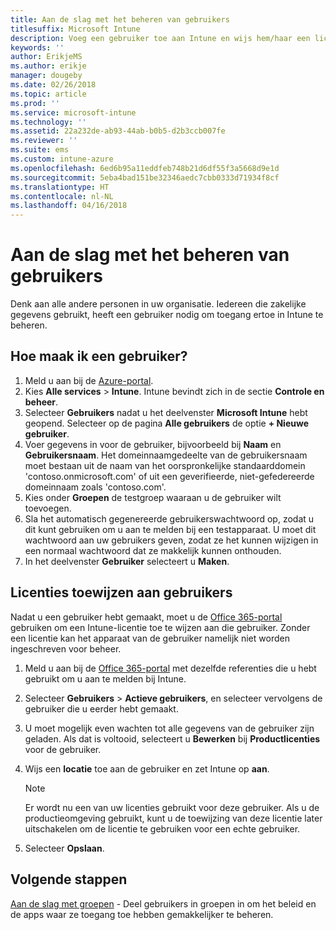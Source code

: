 ```yaml
---
title: Aan de slag met het beheren van gebruikers
titlesuffix: Microsoft Intune
description: Voeg een gebruiker toe aan Intune en wijs hem/haar een licentie toe zodat hij/zij op mobiele apparaten toegang heeft tot bedrijfsresources.
keywords: ''
author: ErikjeMS
ms.author: erikje
manager: dougeby
ms.date: 02/26/2018
ms.topic: article
ms.prod: ''
ms.service: microsoft-intune
ms.technology: ''
ms.assetid: 22a232de-ab93-44ab-b0b5-d2b3ccb007fe
ms.reviewer: ''
ms.suite: ems
ms.custom: intune-azure
ms.openlocfilehash: 6ed6b95a11eddfeb748b21d6df55f3a5668d9e1d
ms.sourcegitcommit: 5eba4bad151be32346aedc7cbb0333d71934f8cf
ms.translationtype: HT
ms.contentlocale: nl-NL
ms.lasthandoff: 04/16/2018
---
```

# <a name="get-started-managing-users"></a>Aan de slag met het beheren van gebruikers

Denk aan alle andere personen in uw organisatie. Iedereen die zakelijke gegevens gebruikt, heeft een gebruiker nodig om toegang ertoe in Intune te beheren.

## <a name="how-do-i-create-a-user"></a>Hoe maak ik een gebruiker?

1. Meld u aan bij de [Azure-portal](https://portal.azure.com).
2. Kies **Alle services** > **Intune**. Intune bevindt zich in de sectie **Controle en beheer**.
3. Selecteer **Gebruikers** nadat u het deelvenster **Microsoft Intune** hebt geopend. Selecteer op de pagina **Alle gebruikers** de optie **+ Nieuwe gebruiker**.
4. Voer gegevens in voor de gebruiker, bijvoorbeeld bij **Naam** en **Gebruikersnaam**. Het domeinnaamgedeelte van de gebruikersnaam moet bestaan uit de naam van het oorspronkelijke standaarddomein 'contoso.onmicrosoft.com' of uit een geverifieerde, niet-gefedereerde domeinnaam zoals 'contoso.com'.
5. Kies onder **Groepen** de testgroep waaraan u de gebruiker wilt toevoegen.
6. Sla het automatisch gegenereerde gebruikerswachtwoord op, zodat u dit kunt gebruiken om u aan te melden bij een testapparaat. U moet dit wachtwoord aan uw gebruikers geven, zodat ze het kunnen wijzigen in een normaal wachtwoord dat ze makkelijk kunnen onthouden.
7. In het deelvenster **Gebruiker** selecteert u **Maken**.

## <a name="assigning-licenses-to-users"></a>Licenties toewijzen aan gebruikers

Nadat u een gebruiker hebt gemaakt, moet u de [Office 365-portal](http://go.microsoft.com/fwlink/p/?LinkId=698854) gebruiken om een Intune-licentie toe te wijzen aan die gebruiker. Zonder een licentie kan het apparaat van de gebruiker namelijk niet worden ingeschreven voor beheer.

1. Meld u aan bij de [Office 365-portal](http://go.microsoft.com/fwlink/p/?LinkId=698854) met dezelfde referenties die u hebt gebruikt om u aan te melden bij Intune.
2. Selecteer **Gebruikers** > **Actieve gebruikers**, en selecteer vervolgens de gebruiker die u eerder hebt gemaakt.
3. U moet mogelijk even wachten tot alle gegevens van de gebruiker zijn geladen. Als dat is voltooid, selecteert u **Bewerken** bij **Productlicenties** voor de gebruiker.
4. Wijs een **locatie** toe aan de gebruiker en zet Intune op **aan**.

   > [!NOTE]
   > Er wordt nu een van uw licenties gebruikt voor deze gebruiker. Als u de productieomgeving gebruikt, kunt u de toewijzing van deze licentie later uitschakelen om de licentie te gebruiken voor een echte gebruiker.

5. Selecteer **Opslaan**.

## <a name="next-steps"></a>Volgende stappen

[Aan de slag met groepen](get-started-groups.md) - Deel gebruikers in groepen in om het beleid en de apps waar ze toegang toe hebben gemakkelijker te beheren.
